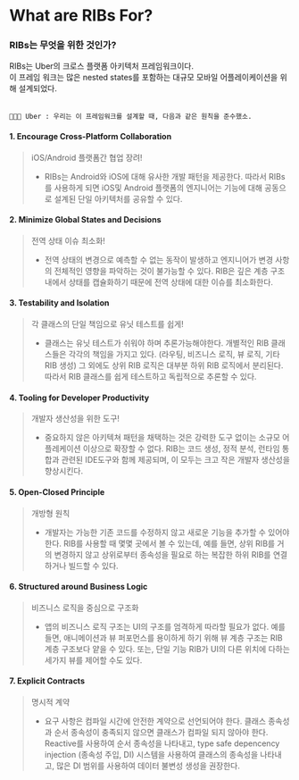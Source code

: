 # What are RIBs For?

### RIBs는 무엇을 위한 것인가?
RIBs는 Uber의 크로스 플랫폼 아키텍처 프레임워크이다.<br>
이 프레임 워크는 많은 nested states를 포함하는 대규모 모바일 어플레이케이션을 위해 설계되었다.
<br>
<br>

```
👩🏻‍🔧 Uber : 우리는 이 프레임워크를 설계할 때, 다음과 같은 원칙을 준수했소.
```

#### 1. Encourage Cross-Platform Collaboration
> iOS/Android 플랫폼간 협업 장려!
> - RIBs는 Android와 iOS에 대해 유사한 개발 패턴을 제공한다. 따라서 RIBs를 사용하게 되면 iOS및 Android 플랫폼의 엔지니어는 기능에 대해 공동으로 설계된 단일 아키텍처를 공유할 수 있다.


#### 2. Minimize Global States and Decisions
> 전역 상태 이슈 최소화!
> - 전역 상태의 변경으로 예측할 수 없는 동작이 발생하고 엔지니어가 변경 사항의 전체적인 영향을 파악하는 것이 불가능할 수 있다. RIB은 깊은 계층 구조 내에서 상태를 캡슐화하기 때문에 전역 상태에 대한 이슈를 최소화한다.


#### 3. Testability and Isolation
> 각 클래스의 단일 책임으로 유닛 테스트를 쉽게!
> - 클래스는 유닛 테스트가 쉬워야 하며 추론가능해야한다. 개별적인 RIB 클래스들은 각각의 책임을 가지고 있다. (라우팅, 비즈니스 로직, 뷰 로직, 기타 RIB 생성) 그 외에도 상위 RIB 로직은 대부분 하위 RIB 로직에서 분리된다. 따라서 RIB 클래스를 쉽게 테스트하고 독립적으로 추론할 수 있다.


#### 4. Tooling for Developer Productivity
> 개발자 생산성을 위한 도구!
> - 중요하지 않은 아키텍쳐 패턴을 채택하는 것은 강력한 도구 없이는 소규모 어플레케이션 이상으로 확장할 수 없다. RIB는 코드 생성, 정적 분석, 런타임 통합과 관련된 IDE도구와 함께 제공되며, 이 모두는 크고 작은 개발자 생산성을 향상시킨다.


#### 5. Open-Closed Principle
> 개방형 원칙
> - 개발자는 가능한 기존 코드를 수정하지 않고 새로운 기능을 추가할 수 있어야 한다. RIB를 사용할 때 몇몇 곳에서 볼 수 있는데, 예를 들면, 상위 RIB를 거의 변경하지 않고 상위로부터 종속성을 필요로 하는 복잡한 하위 RIB를 연결하거나 빌드할 수 있다.


#### 6. Structured around Business Logic
> 비즈니스 로직을 중심으로 구조화
> - 앱의 비즈니스 로직 구조는 UI의 구조를 엄격하게 따라할 필요가 없다. 예를 들면, 애니메이션과 뷰 퍼포먼스를 용이하게 하기 위해 뷰 계층 구조는 RIB 계층 구조보다 얕을 수 있다. 또는, 단일 기능 RIB가 UI의 다른 위치에 다하는 세가지 뷰를 제어할 수도 있다.


#### 7. Explicit Contracts
> 명시적 계약
> - 요구 사항은 컴파일 시간에 안전한 계약으로 선언되어야 한다. 클래스 종속성과 순서 종속성이 충족되지 않으면 클래스가 컴파일 되지 않아야 한다. Reactive를 사용하여 순서 종속성을 나타내고, type safe depencency injection (종속성 주입, DI) 시스템을 사용하여 클래스의 종속성을 나타내고, 많은 DI 범위를 사용하여 데이터 불변성 생성을 권장한다.
